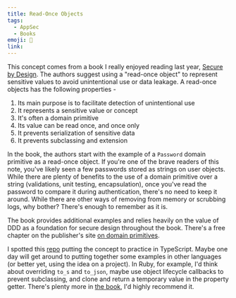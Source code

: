 ```yaml
---
title: Read-Once Objects
tags:
  - AppSec
  - Books
emoji: 📕
link:
---
```


This concept comes from a book I really enjoyed reading last year, [Secure by Design](https://www.amazon.com/gp/product/1617294357/ref=as_li_tl?ie=UTF8&camp=1789&creative=9325&creativeASIN=1617294357&linkCode=as2&tag=joemerante-20&linkId=fcf392fba69449c44920daf2383d12d2). The authors suggest using a "read-once object" to represent sensitive values to avoid unintentional use or data leakage. A read-once objects has the following properties -

1. Its main purpose is to facilitate detection of unintentional use
2. It represents a sensitive value or concept
3. It's often a domain primitive
4. Its value can be read once, and once only
5. It prevents serialization of sensitive data
6. It prevents subclassing and extension

In the book, the authors start with the example of a `Password` domain primitive as a read-once object. If you're one of the brave readers of this note, you've likely seen a few passwords stored as strings on user objects. While there are plenty of benefits to the use of a domain primitive over a string (validations, unit testing, encapsulation), once you've read the password to compare it during authentication, there's no need to keep it around. While there are other ways of removing from memory or scrubbing logs, why bother? There's enough to remember as it is. 

The book provides additional examples and relies heavily on the value of DDD as a foundation for secure design throughout the book. There's a free chapter on the publisher's site [on domain primitives](https://freecontent.manning.com/domain-primitives-what-they-are-and-how-you-can-use-them-to-make-more-secure-software/).

I spotted this [repo](https://github.com/azu/read-once) putting the concept to practice in TypeScript. Maybe one day will get around to putting together some examples in other languages (or better yet, using the idea on a project). In Ruby, for example, I'd think about overriding `to_s` and `to_json`, maybe use object lifecycle callbacks to prevent subclassing, and clone and return a temporary value in the property getter. There's plenty more in [the book](https://www.amazon.com/gp/product/1617294357/ref=as_li_tl?ie=UTF8&camp=1789&creative=9325&creativeASIN=1617294357&linkCode=as2&tag=joemerante-20&linkId=fcf392fba69449c44920daf2383d12d2), I'd highly recommend it.

